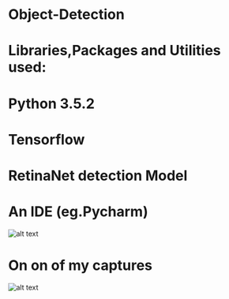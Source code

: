 # Object-Detection
# Libraries,Packages and Utilities used:
# Python 3.5.2
# Tensorflow
# RetinaNet detection Model
# An IDE (eg.Pycharm)
![alt text](https://github.com/shashank077/Object-Detection/blob/master/Screenshot%20(122).png)
# On on of my captures
![alt text](https://github.com/shashank077/Object-Detection/blob/master/imagenew.png)
